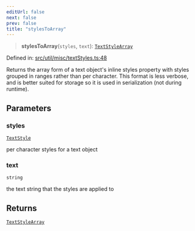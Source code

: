 ```yaml
---
editUrl: false
next: false
prev: false
title: "stylesToArray"
---
```


> **stylesToArray**(`styles`, `text`): [`TextStyleArray`](/api/fabric/namespaces/util/type-aliases/textstylearray/)

Defined in: [src/util/misc/textStyles.ts:48](https://github.com/fabricjs/fabric.js/blob/b4f67b1cfd353d0e2763b168e07bce6b67895452/src/util/misc/textStyles.ts#L48)

Returns the array form of a text object's inline styles property with styles grouped in ranges
rather than per character. This format is less verbose, and is better suited for storage
so it is used in serialization (not during runtime).

## Parameters

### styles

[`TextStyle`](/api/type-aliases/textstyle/)

per character styles for a text object

### text

`string`

the text string that the styles are applied to

## Returns

[`TextStyleArray`](/api/fabric/namespaces/util/type-aliases/textstylearray/)
